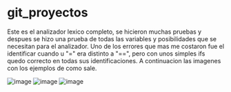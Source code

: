 # git_proyectos

Este es el analizador lexico completo, se hicieron muchas pruebas y despues se hizo una prueba de todas las variables y posibilidades
que se necesitan para el analizador.
Uno de los errores que mas me costaron fue el identificar cuando u "=" era distinto a "==", pero con unos simples ifs quedo correcto en todas sus identificaciones.
A continuacion las imagenes con los ejemplos de como sale.

![image](https://user-images.githubusercontent.com/73490758/214173872-b9d58763-09d7-4653-bf24-43a97719707e.png)
![image](https://user-images.githubusercontent.com/73490758/214173924-9c5a0f6b-e8f2-4ba2-bedd-1a1ed5f53183.png)
![image](https://user-images.githubusercontent.com/73490758/214173944-9007fbd1-0b9a-4473-b68c-ec36edab90be.png)
